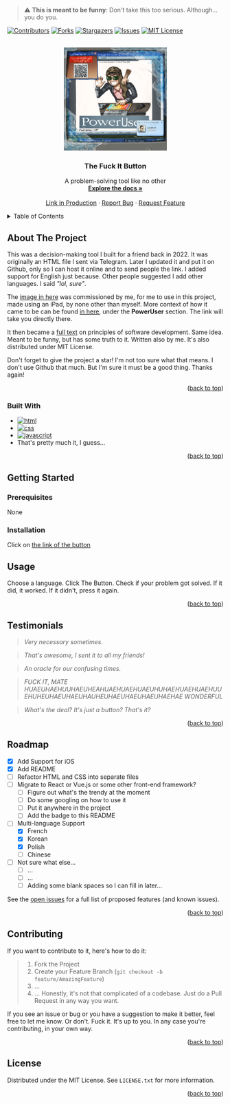 > ⚠️ **This is meant to be funny**: Don't take this too serious. Although... you do you.

<p><a
    href="https://github.com/ArturCook/in_case_of_trouble/graphs/contributors"><img
      src="https://img.shields.io/github/contributors/ArturCook/in_case_of_trouble.svg?style=for-the-badge"
      alt="Contributors" /></a> <a
    href="https://github.com/ArturCook/in_case_of_trouble/network/members"><img
      src="https://img.shields.io/github/forks/ArturCook/in_case_of_trouble.svg?style=for-the-badge"
      alt="Forks" /></a> <a
    href="https://github.com/ArturCook/in_case_of_trouble/stargazers"><img
      src="https://img.shields.io/github/stars/ArturCook/in_case_of_trouble.svg?style=for-the-badge"
      alt="Stargazers" /></a> <a
    href="https://github.com/ArturCook/in_case_of_trouble/issues"><img
      src="https://img.shields.io/github/issues/ArturCook/in_case_of_trouble.svg?style=for-the-badge"
      alt="Issues" /></a> <a
    href="https://github.com/ArturCook/in_case_of_trouble/blob/master/LICENSE.txt"><img
      src="https://img.shields.io/github/license/ArturCook/in_case_of_trouble.svg?style=for-the-badge"
      alt="MIT License" /></a></p>
<br />

<div align="center">
  <a href="https://github.com/ArturCook/in_case_of_trouble">
    <img src="img/logo.png" alt="Logo" width="240" height="240">
  </a>
  <h3 align="center">The Fuck It Button</h3>

<p align="center">
    A problem-solving tool like no other
    <br />
    <a href="https://docs.google.com/document/d/1nhoM91mAQjcdlVoDwfj2UoEHs_M3Dp_ldV_9QW5PEtY/edit?usp=sharing"><strong>Explore the docs »</strong></a>
    <br />
    <br />
    <a href="https://htmlpreview.github.io/?https://github.com/ArturCook/in_case_of_trouble/blob/main/in_case_of_trouble.html#">Link in Production</a>
    ·
    <a href="https://github.com/ArturCook/in_case_of_trouble/issues/new?labels=bug&template=bug-report---.md">Report Bug</a>
    ·
    <a href="https://github.com/ArturCook/in_case_of_trouble/issues/new?labels=enhancement&template=feature-request---.md">Request Feature</a>
  </p>
</div>

<!-- TABLE OF CONTENTS -->

<details>
  <summary>Table of Contents</summary>
  <ol>
    <li>
      <a href="#about-the-project">About The Project</a>
      <ul>
        <li><a href="#built-with">Built With</a></li>
      </ul>
    </li>
    <li>
      <a href="#getting-started">Getting Started</a>
      <ul>
        <li><a href="#prerequisites">Prerequisites</a></li>
        <li><a href="#installation">Installation</a></li>
      </ul>
    </li>
    <li><a href="#usage">Usage</a></li>
    <li><a href="#testimonials">Testimonials</a></li>
    <li><a href="#roadmap">Roadmap</a></li>
    <li><a href="#contributing">Contributing</a></li>
    <li><a href="#license">License</a></li>
  </ol>
</details>

<!-- ABOUT THE PROJECT -->

## About The Project

This was a decision-making tool I built for a friend back in 2022. It was originally an HTML file I sent via Telegram. Later I updated it and put it on Github, only so I can host it online and to send people the link. I added support for English just because. Other people suggested I add other languages. I said *"lol, sure"*.

The [image in here](https://www.instagram.com/p/C2YgjPgBgo2/) was commissioned by me, for me to use in this project, made using an iPad, by none other than myself. More context of how it came to be can be found [in here](https://docs.google.com/document/d/1Al7hrkhiELTRLPRLHGMo1rjseLiTEp-_K51fdxT3oI4/edit#heading=h.v8ped9sw6luu), under the **PowerUser** section. The link will take you directly there.

It then became a [full text](https://docs.google.com/document/d/1nhoM91mAQjcdlVoDwfj2UoEHs_M3Dp_ldV_9QW5PEtY/edit) on principles of software development. Same idea. Meant to be funny, but has some truth to it. Written also by me. It's also distributed under MIT License.

Don't forget to give the project a star! I'm not too sure what that means. I don't use Github that much. But I'm sure it must be a good thing. Thanks again!

<p align="right">(<a href="#readme-top">back to top</a>)</p>

### Built With

* [![html][html-img]][html-url]
* [![css][css-img]][css-url]
* [![javascript][javascript-img]][javascript-url]
* That's pretty much it, I guess...

<p align="right">(<a href="#readme-top">back to top</a>)</p>

<!-- GETTING STARTED -->

## Getting Started

### Prerequisites

None

### Installation

Click on [the link of the button](https://htmlpreview.github.io/?https://github.com/ArturCook/in_case_of_trouble/blob/main/in_case_of_trouble.html#)

<!-- USAGE -->

## Usage

Choose a language. Click The Button. Check if your problem got solved. If it did, it worked. If it didn't, press it again.

<p align="right">(<a href="#readme-top">back to top</a>)</p>

<!-- Testimonials -->

## Testimonials

> *Very necessary sometimes.*

> *That's awesome, I sent it to all my friends!*

> *An oracle for our confusing times.*

> *FUCK IT, MATE
> HUAEUHAEHUUHAEUHEAHUAEHUAEHUAEUHUHAEHUAEHUAEHUUEHUHEUHAEUHAEUHAUHEUHAEUHAEUHAEUHAEHAE
> WONDERFUL*

> *What's the deal? It's just a button? That's it?*

<p align="right">(<a href="#readme-top">back to top</a>)</p>

<!-- ROADMAP -->

## Roadmap

- [X] Add Support for iOS
- [X] Add README
- [ ] Refactor HTML and CSS into separate files
- [ ] Migrate to React or Vue.js or some other front-end framework?
  - [ ] Figure out what's the trendy at the moment
  - [ ] Do some googling on how to use it
  - [ ] Put it anywhere in the project
  - [ ] Add the badge to this README
- [ ] Multi-language Support
  - [X] French
  - [X] Korean
  - [X] Polish
  - [ ] Chinese
- [ ] Not sure what else...
  - [ ] ...
  - [ ] ...
  - [ ] Adding some blank spaces so I can fill in later...

See the [open issues](https://github.com/ArturCook/in_case_of_trouble/issues) for a full list of proposed features (and known issues).

<p align="right">(<a href="#readme-top">back to top</a>)</p>

<!-- CONTRIBUTING -->

## Contributing

If you want to contribute to it, here's how to do it:

> 1. Fork the Project
> 2. Create your Feature Branch (`git checkout -b feature/AmazingFeature`)
> 3. ...
> 4. ... Honestly, it's not that complicated of a codebase. Just do a Pull Request in any way you want.

If you see an issue or bug or you have a suggestion to make it better, feel free to let me know. Or don't. Fuck it. It's up to you. In any case you're contributing, in your own way.

<p align="right">(<a href="#readme-top">back to top</a>)</p>

<!-- LICENSE -->

## License

Distributed under the MIT License. See `LICENSE.txt` for more information.

<p align="right">(<a href="#readme-top">back to top</a>)</p>

<!-- MARKDOWN LINKS & IMAGES -->

<!-- Badges made in shield.io using this tutorial: https://javascript.plainenglish.io/how-to-make-custom-language-badges-for-your-profile-using-shields-io-d2aeaf016b6b -->

[html-img]: https://img.shields.io/badge/-HTML-E34F26?logo=html5&logoColor=white&style=flat-square
[html-url]: https://en.wikipedia.org/wiki/HTML
[css-img]: https://img.shields.io/badge/-CSS-1572B6?logo=css3&logoColor=white&style=flat-square
[css-url]: https://en.wikipedia.org/wiki/CSS
[javascript-img]: https://shields.io/badge/JavaScript-F7DF1E?logo=JavaScript&logoColor=000&style=flat-square
[javascript-url]: https://en.wikipedia.org/wiki/JavaScript
